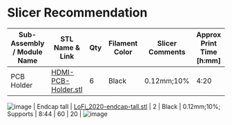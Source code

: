 # Slicer Recommendation 

|  **Sub-Assembly / Module Name** | **STL Name & Link** | **Qty** | **Filament Color** | **Slicer Comments** | **Approx Print Time [h:mm]** | **Approx Filament Used [g]** | **Approx Filament Used [m]** |
| ---- | --- | --- | --- | --- | --- | --- | --- |
| PCB Holder | [HDMI-PCB-Holder.stl](https://github.com/ISS-Mimic/Mimic/blob/main/3D_Printing/Mimic_Structural_Compoments/HDMI-PCB-Holder.stl) | 6 | Black | 0.12mm;10% | 4:20 | 32.4 | 11.4 |
![image](https://user-images.githubusercontent.com/58833710/195620682-0474f574-de3b-4c37-a368-714558250561.png)
| Endcap tall | [LoFi_2020-endcap-tall.stl](https://github.com/ISS-Mimic/Mimic/blob/main/3D_Printing/Mimic_Structural_Compoments/LoFi_2020-endcap-tall.stl) | 2 | Black | 0.12mm;10%; Supports | 8:44 | 60 | 20 |
![image](https://user-images.githubusercontent.com/58833710/195995978-d6f0319b-0dce-4dbd-b562-0502eac096d7.png)
